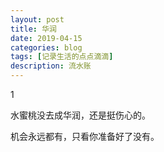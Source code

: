```yaml
---
layout: post
title: 华润
date: 2019-04-15
categories: blog
tags: [记录生活的点点滴滴]
description: 流水账
---
```


1 

水蜜桃没去成华润，还是挺伤心的。

机会永远都有，只看你准备好了没有。
















